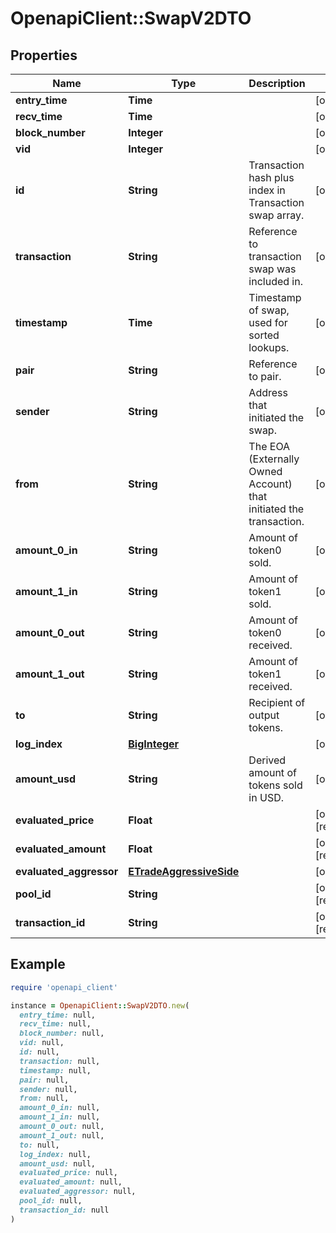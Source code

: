 # OpenapiClient::SwapV2DTO

## Properties

| Name | Type | Description | Notes |
| ---- | ---- | ----------- | ----- |
| **entry_time** | **Time** |  | [optional] |
| **recv_time** | **Time** |  | [optional] |
| **block_number** | **Integer** |  | [optional] |
| **vid** | **Integer** |  | [optional] |
| **id** | **String** | Transaction hash plus index in Transaction swap array. | [optional] |
| **transaction** | **String** | Reference to transaction swap was included in. | [optional] |
| **timestamp** | **Time** | Timestamp of swap, used for sorted lookups. | [optional] |
| **pair** | **String** | Reference to pair. | [optional] |
| **sender** | **String** | Address that initiated the swap. | [optional] |
| **from** | **String** | The EOA (Externally Owned Account) that initiated the transaction. | [optional] |
| **amount_0_in** | **String** | Amount of token0 sold. | [optional] |
| **amount_1_in** | **String** | Amount of token1 sold. | [optional] |
| **amount_0_out** | **String** | Amount of token0 received. | [optional] |
| **amount_1_out** | **String** | Amount of token1 received. | [optional] |
| **to** | **String** | Recipient of output tokens. | [optional] |
| **log_index** | [**BigInteger**](BigInteger.md) |  | [optional] |
| **amount_usd** | **String** | Derived amount of tokens sold in USD. | [optional] |
| **evaluated_price** | **Float** |  | [optional][readonly] |
| **evaluated_amount** | **Float** |  | [optional][readonly] |
| **evaluated_aggressor** | [**ETradeAggressiveSide**](ETradeAggressiveSide.md) |  | [optional] |
| **pool_id** | **String** |  | [optional][readonly] |
| **transaction_id** | **String** |  | [optional][readonly] |

## Example

```ruby
require 'openapi_client'

instance = OpenapiClient::SwapV2DTO.new(
  entry_time: null,
  recv_time: null,
  block_number: null,
  vid: null,
  id: null,
  transaction: null,
  timestamp: null,
  pair: null,
  sender: null,
  from: null,
  amount_0_in: null,
  amount_1_in: null,
  amount_0_out: null,
  amount_1_out: null,
  to: null,
  log_index: null,
  amount_usd: null,
  evaluated_price: null,
  evaluated_amount: null,
  evaluated_aggressor: null,
  pool_id: null,
  transaction_id: null
)
```


